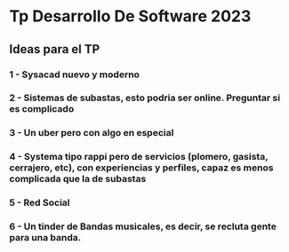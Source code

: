 # Tp Desarrollo De Software 2023
 
## Ideas para el TP
 
 ### 1 - Sysacad nuevo y moderno
 ### 2 - Sistemas de subastas, esto podria ser online. Preguntar si es complicado
 ### 3 - Un uber pero con algo en especial
 ### 4 - Systema tipo rappi pero de servicios (plomero, gasista, cerrajero, etc), con experiencias y perfiles, capaz es menos complicada que la de subastas
 ### 5 - Red Social
 ### 6 - Un tinder de Bandas musicales, es decir, se recluta gente para una banda.

